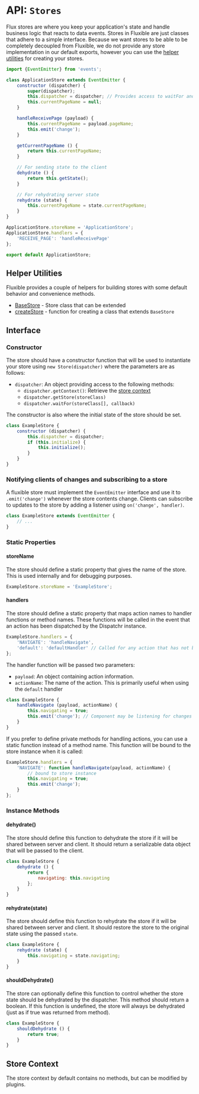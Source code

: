 # API: `Stores`

Flux stores are where you keep your application's state and handle business 
logic that reacts to data events. Stores in Fluxible are just classes that 
adhere to a simple interface. Because we want stores to be able to be completely 
decoupled from Fluxible, we do not provide any store implementation in our 
default exports, however you can use the [helper utilities](#helper-utilities) 
for creating your stores.

```js
import {EventEmitter} from 'events';

class ApplicationStore extends EventEmitter {
    constructor (dispatcher) {
        super(dispatcher);
        this.dispatcher = dispatcher; // Provides access to waitFor and getStore methods
        this.currentPageName = null;
    }

    handleReceivePage (payload) {
        this.currentPageName = payload.pageName;
        this.emit('change');
    }

    getCurrentPageName () {
        return this.currentPageName;
    }

    // For sending state to the client
    dehydrate () {
        return this.getState();
    }

    // For rehydrating server state
    rehydrate (state) {
        this.currentPageName = state.currentPageName;
    }
}

ApplicationStore.storeName = 'ApplicationStore';
ApplicationStore.handlers = {
    'RECEIVE_PAGE': 'handleReceivePage'
};

export default ApplicationStore;
```

## Helper Utilities

Fluxible provides a couple of helpers for building stores with some default
behavior and convenience methods.

 * [BaseStore](addons/BaseStore.md) - Store class that can be extended
 * [createStore](addons/createStore.md) - function for creating a class that 
extends `BaseStore`

## Interface

### Constructor

The store should have a constructor function that will be used to instantiate 
your store using `new Store(dispatcher)` where the parameters are as 
follows:

  * `dispatcher`: An object providing access to the following methods:
    * `dispatcher.getContext()`: Retrieve the [store context](#store-context)
    * `dispatcher.getStore(storeClass)`
    * `dispatcher.waitFor(storeClass[], callback)`

The constructor is also where the initial state of the store should be set.

```js
class ExampleStore {
    constructor (dispatcher) {
        this.dispatcher = dispatcher;
        if (this.initialize) {
            this.initialize();
        }
    }
}
```

### Notifying clients of changes and subscribing to a store

A fluxible store must implement the `EventEmitter` interface and use it to `.emit('change')` whenever the store contents change. Clients can subscribe to updates to the store by adding a listener using `on('change', handler)`.

```js
class ExampleStore extends EventEmitter {
    // ...
}
```

### Static Properties

#### storeName

The store should define a static property that gives the name of the store. This 
is used internally and for debugging purposes.

```js
ExampleStore.storeName = 'ExampleStore';
```

#### handlers

The store should define a static property that maps action names to handler 
functions or method names. These functions will be called in the event that an 
action has been dispatched by the Dispatchr instance.

```js
ExampleStore.handlers = {
    'NAVIGATE': 'handleNavigate',
    'default': 'defaultHandler' // Called for any action that has not been otherwise handled
};
```

The handler function will be passed two parameters:

  * `payload`: An object containing action information.
  * `actionName`: The name of the action. This is primarily useful when using 
the `default` handler

```js
class ExampleStore {
    handleNavigate (payload, actionName) {
        this.navigating = true;
        this.emit('change'); // Component may be listening for changes to state
    }
}
```

If you prefer to define private methods for handling actions, you can use a 
static function instead of a method name. This function will be bound to the 
store instance when it is called:

```js
ExampleStore.handlers = {
    'NAVIGATE': function handleNavigate(payload, actionName) {
        // bound to store instance
        this.navigating = true;
        this.emit('change');
    }
};
```

### Instance Methods

#### dehydrate()

The store should define this function to dehydrate the store if it will be 
shared between server and client. It should return a serializable data object 
that will be passed to the client.

```js
class ExampleStore {
    dehydrate () {
        return {
            navigating: this.navigating
        };
    }
}
```

#### rehydrate(state)

The store should define this function to rehydrate the store if it will be 
shared between server and client. It should restore the store to the original 
state using the passed `state`.

```js
class ExampleStore {
    rehydrate (state) {
        this.navigating = state.navigating;
    }
}
```

#### shouldDehydrate()

The store can optionally define this function to control whether the store state 
should be dehydrated by the dispatcher. This method should return a boolean. If 
this function is undefined, the store will always be dehydrated (just as if true 
was returned from method).

```js
class ExampleStore {
    shouldDehydrate () {
        return true;
    }
}
```

## Store Context

The store context by default contains no methods, but can be modified by 
plugins.
